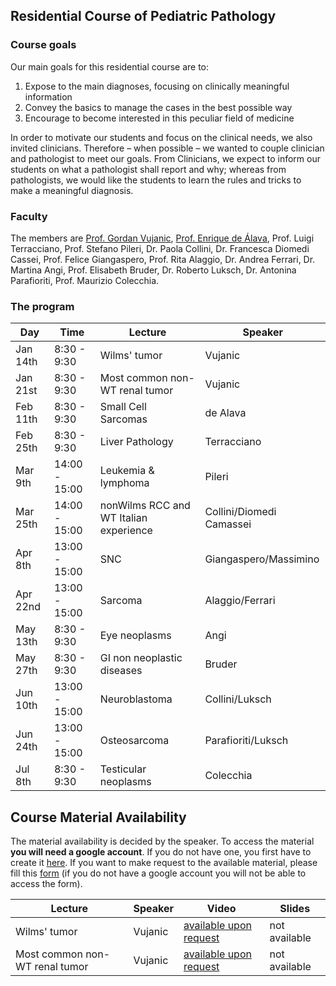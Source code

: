 ## Residential Course of Pediatric Pathology

### Course goals

Our main goals for this residential course are to:
1. Expose to the main diagnoses, focusing on clinically meaningful information
2. Convey the basics to manage the cases in the best possible way
3. Encourage to become interested in this peculiar field of medicine

In order to motivate our students and focus on the clinical needs, we also invited clinicians. Therefore – when possible – we wanted to couple clinician and pathologist to meet our goals. From Clinicians, we expect to inform our students on what a pathologist shall report and why; whereas from  pathologists, we would like the students to learn the rules and tricks to make a meaningful diagnosis.


### Faculty

The members are [Prof. Gordan Vujanic](https://slrenne.github.io/PediatricPathology/faculty/gvujanic/), [Prof. Enrique de Álava](https://slrenne.github.io/PediatricPathology/faculty/edealava/), Prof. Luigi Terracciano, Prof. Stefano Pileri, Dr. Paola Collini, Dr. Francesca Diomedi Cassei, Prof. Felice Giangaspero, Prof. Rita Alaggio, Dr. Andrea Ferrari, Dr. Martina Angi, Prof. Elisabeth Bruder, Dr. Roberto Luksch, Dr. Antonina Parafioriti, Prof. Maurizio Colecchia.

### The program

|Day | Time | Lecture | Speaker | 
|-----------|---------------|-----------------------------|---------------|
|Jan 14th | 8:30 - 9:30 | Wilms' tumor | Vujanic|
|Jan 21st | 8:30 - 9:30 | Most common non-WT renal tumor| Vujanic|
|Feb 11th | 8:30 - 9:30 | Small Cell Sarcomas | de Alava |
|Feb 25th | 8:30 - 9:30 | Liver Pathology | Terracciano|
|Mar 9th | 14:00 - 15:00 | Leukemia & lymphoma | Pileri|
|Mar 25th | 14:00 - 15:00 | nonWilms RCC and WT Italian experience | Collini/Diomedi Camassei|
|Apr 8th | 13:00 - 15:00 | SNC | Giangaspero/Massimino |
|Apr 22nd | 13:00 - 15:00 | Sarcoma | Alaggio/Ferrari|
|May 13th | 8:30 - 9:30 | Eye neoplasms | Angi|
|May 27th | 8:30 - 9:30 | GI non neoplastic diseases | Bruder|
|Jun 10th | 13:00 - 15:00 | Neuroblastoma | Collini/Luksch|
|Jun 24th | 13:00 - 15:00 | Osteosarcoma | Parafioriti/Luksch|
|Jul 8th | 8:30 - 9:30 | Testicular neoplasms | Colecchia|

## Course Material Availability

The material availability is decided by the speaker. To access the material **you will need a google account**. If you do not have one, you first have to create it 
[here](https://accounts.google.com/signup/v2/webcreateaccount?hl=en&flowName=GlifWebSignIn&flowEntry=SignUp). 
If you want to make request to the available material, please fill this [form](https://docs.google.com/forms/d/e/1FAIpQLSffpR8WTOsX83cpWRGoyJjqR8b6-OqF7j4G_oxUyGbQkquIPA/viewform?usp=sf_link) (if you do not have a google account you will not be able to access the form).

|Lecture|Speaker|Video|Slides|
|-----------------------------|---------------|---------------|---------------|
| Wilms' tumor | Vujanic| [available upon request](https://youtu.be/7YvRJWoTvUo) | not available |
| Most common non-WT renal tumor | Vujanic| [available upon request](https://youtu.be/30pXyt1RHzk) | not available |
